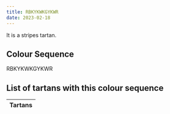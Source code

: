 ```yaml
---
title: RBKYKWKGYKWR
date: 2023-02-18
---
```

<no value>

It is a <no value> stripes tartan.


## Colour Sequence
RBKYKWKGYKWR

## List of tartans with this colour sequence

| Tartans |
|---------------|
